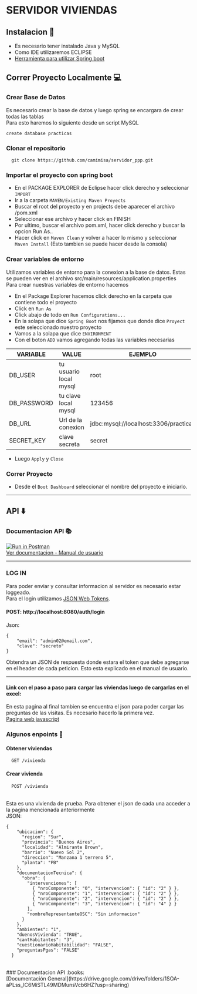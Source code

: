 
# SERVIDOR VIVIENDAS
## Instalacion :wrench:

* Es necesario tener instalado Java y MySQL 
* Como IDE utilizaremos ECLIPSE
* [Herramienta para utilizar Spring boot](https://spring.io/tools)

## Correr Proyecto Localmente :computer:

### Crear Base de Datos 

Es necesario crear la base de datos y luego spring se encargara de crear todas las tablas
<br>
Para esto haremos lo siguiente desde un script MySQL
```
create database practicas
```

### Clonar el repositorio

```
  git clone https://github.com/camimisa/servidor_ppp.git
```

### Importar el proyecto con spring boot 
* En el PACKAGE EXPLORER de Eclipse hacer click derecho y seleccionar `IMPORT`
* Ir a la carpeta `MAVEN/Existing Maven Proyects`
* Buscar el root del proyecto y en projects debe aparecer el archivo /pom.xml
* Seleccionar ese archivo y hacer click en FINISH
* Por ultimo, buscar el archivo pom.xml, hacer click derecho y buscar la opcion Run As..
* Hacer click en `Maven Clean` y volver a hacer lo mismo y seleccionar `Maven Install` (Esto tambien se puede hacer desde la consola)

### Crear variables de entorno

Utilizamos variables de entorno para la conexion a la base de datos. Estas se pueden ver en el archivo src/main/resources/application.properties
<br>
Para crear nuestras variables de entorno hacemos
* En el Package Explorer hacemos click derecho en la carpeta que contiene todo el proyecto
* Click en `Run As`
* Click abajo de todo en `Run Configurations...`
* En la solapa que dice `Spring Boot` nos fijamos que donde dice `Proyect` este seleccionado nuestro proyecto
* Vamos a la solapa que dice `ENVIRONMENT`
* Con el boton `ADD` vamos agregando todas las variables necesarias

| VARIABLE             | VALUE                                                                | EJEMPLO |
| ----------------- | ------------------------------------------------------------------ | ----------- |
| DB_USER | tu usuario local mysql | root |
| DB_PASSWORD | tu clave local mysql | 123456 |
| DB_URL | Url de la conexion | jdbc:mysql://localhost:3306/practicas |
| SECRET_KEY | clave secreta | secret |

* Luego `Apply`  y `Close`

### Correr Proyecto

* Desde el `Boot Dashboard` seleccionar el nombre del proyecto e iniciarlo.
***
## API :arrow_down:

### Documentacion API :books:
[![Run in Postman](https://run.pstmn.io/button.svg)](https://app.getpostman.com/run-collection/16202751-69a7ad6c-ad38-4103-9fac-bc929e62f193?action=collection%2Ffork&collection-url=entityId%3D16202751-69a7ad6c-ad38-4103-9fac-bc929e62f193%26entityType%3Dcollection%26workspaceId%3D63e3c123-c66b-4a16-adfa-fc17b087575f#?env%5BProduccion%5D=W3sia2V5IjoiYXV0aC1rZXkiLCJ2YWx1ZSI6IiIsImVuYWJsZWQiOnRydWV9XQ==)
<br>
[Ver documentacion - Manual de usuario](https://docs.google.com/document/d/1MayJCYz-GbCCGVcoHMnvabD0ORjLwhQFhbNcQCTWhAI/edit?usp=sharing)
***
### LOG IN
Para poder enviar y consultar informacion al servidor es necesario estar loggeado.<br>
Para el login utilizamos [JSON Web Tokens](https://jwt.io/). <br>
#### POST: http://localhost:8080/auth/login
Json:
```
{
    "email": "admin02@email.com",
    "clave": "secreto"
}
```
Obtendra un JSON de respuesta donde estara el token que debe agregarse en el header de cada peticion. 
Esto esta explicado en el manual de usuario.
***
#### Link con el paso a paso para cargar las viviendas luego de cargarlas en el excel: 
En esta pagina al final tambien se encuentra el json para poder cargar las preguntas de las visitas. Es necesario hacerlo la primera vez.<br>
[Pagina web javascript](https://confident-bardeen-5ab688.netlify.app/)

### Algunos enpoints :link:
#### Obtener viviendas
```
  GET /vivienda
```

#### Crear vivienda

```
  POST /vivienda
```

<br> Esta es una vivienda de prueba. Para obtener el json de cada una acceder a la pagina mencionada anteriormente<br>
JSON: 
```
{
    "ubicacion": {
      "region": "Sur",
      "provincia": "Buenos Aires",
      "localidad": "Almirante Brown",
      "barrio": "Nuevo Sol 2",
      "direccion": "Manzana 1 terreno 5",
      "planta": "PB"
    },
    "documentacionTecnica": {
      "obra": {
        "intervenciones": [
          { "nroComponente": "0", "intervencion": { "id": "2" } },
          { "nroComponente": "1", "intervencion": { "id": "2" } },
          { "nroComponente": "2", "intervencion": { "id": "2" } },
          { "nroComponente": "3", "intervencion": { "id": "4" } }
        ],
        "nombreRepresentanteOSC": "Sin informacion"
      }
    },
    "ambientes": "1",
    "duenosVivienda": "TRUE",
    "cantHabitantes": "3",
    "cuestionarioHabitabilidad": "FALSE",
    "preguntasPgas": "FALSE"
  }
  ```
<br>
### Documentacion API :books:
<br>
[Documentación General](https://drive.google.com/drive/folders/1SOA-aPLss_lC6MiSTL49MDMunsVcb6HZ?usp=sharing)
<br>



